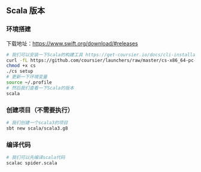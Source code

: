 ## Scala 版本

### 环境搭建
下载地址：https://www.swift.org/download/#releases
```bash
# 我们可以安装一下Scala的构建工具 https://get-coursier.io/docs/cli-installation
curl -fL https://github.com/coursier/launchers/raw/master/cs-x86_64-pc-linux.gz | gzip -d > cs
chmod +x cs
./cs setup
# 更新一下环境变量
source ~/.profile
# 然后我们查看一下Scala的版本
scala
```

### 创建项目（不需要执行）
```bash
# 我们创建一个scala3的项目
sbt new scala/scala3.g8
```

### 编译代码
```bash
# 我们可以先编译scala代码
scalac spider.scala
```